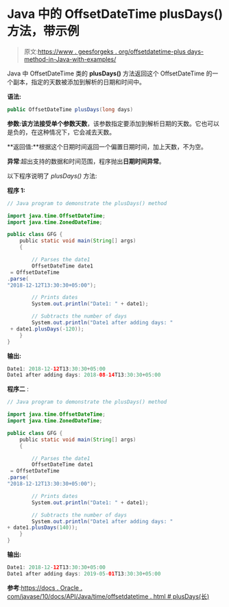 # Java 中的 OffsetDateTime plusDays()方法，带示例

> 原文:[https://www . geesforgeks . org/offsetdatetime-plus days-method-in-Java-with-examples/](https://www.geeksforgeeks.org/offsetdatetime-plusdays-method-in-java-with-examples/)

Java 中 OffsetDateTime 类的 **plusDays()** 方法返回这个 OffsetDateTime 的一个副本，指定的天数被添加到解析的日期和时间中。

**语法:**

```java
public OffsetDateTime plusDays(long days)

```

**参数:**该方法接受单个参数**天数**，该参数指定要添加到解析日期的天数。它也可以是负的，在这种情况下，它会减去天数。

**返回值:**根据这个日期时间返回一个偏置日期时间，加上天数，不为空。

**异常**:超出支持的数据和时间范围，程序抛出**日期时间异常**。

以下程序说明了 *plusDays()* 方法:

**程序 1:**

```java
// Java program to demonstrate the plusDays() method

import java.time.OffsetDateTime;
import java.time.ZonedDateTime;

public class GFG {
    public static void main(String[] args)
    {

        // Parses the date1
        OffsetDateTime date1
 = OffsetDateTime
.parse(
"2018-12-12T13:30:30+05:00");

        // Prints dates
        System.out.println("Date1: " + date1);

        // Subtracts the number of days
        System.out.println("Date1 after adding days: "
 + date1.plusDays(-120));
    }
}
```

**输出:**

```java
Date1: 2018-12-12T13:30:30+05:00
Date1 after adding days: 2018-08-14T13:30:30+05:00

```

**程序二** :

```java
// Java program to demonstrate the plusDays() method

import java.time.OffsetDateTime;
import java.time.ZonedDateTime;

public class GFG {
    public static void main(String[] args)
    {

        // Parses the date1
        OffsetDateTime date1
 = OffsetDateTime
.parse(
"2018-12-12T13:30:30+05:00");

        // Prints dates
        System.out.println("Date1: " + date1);

        // Subtracts the number of days
        System.out.println("Date1 after adding days: " 
+ date1.plusDays(140));
    }
}
```

**输出:**

```java
Date1: 2018-12-12T13:30:30+05:00
Date1 after adding days: 2019-05-01T13:30:30+05:00

```

**参考**:[https://docs . Oracle . com/javase/10/docs/API/Java/time/offsetdatetime . html # plusDays(长)](https://docs.oracle.com/javase/10/docs/api/java/time/OffsetDateTime.html#plusDays(long))
